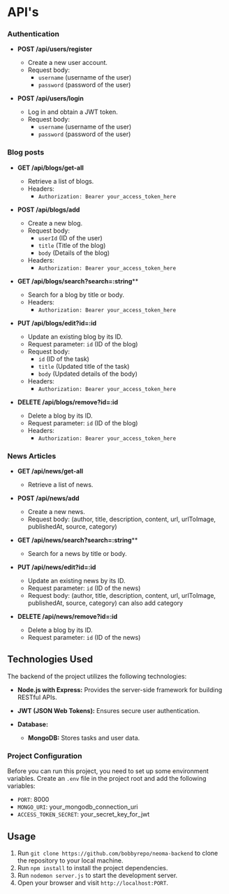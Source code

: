 # API's

### Authentication

- **POST /api/users/register**
  - Create a new user account.
  - Request body:
    - `username` (username of the user)
    - `password` (password of the user)
   
- **POST /api/users/login**
  - Log in and obtain a JWT token.
  - Request body:
    - `username` (username of the user)
    - `password` (password of the user)

### Blog posts

- **GET /api/blogs/get-all**
  - Retrieve a list of blogs.
  - Headers:
    - `Authorization: Bearer your_access_token_here`
  
- **POST /api/blogs/add**
  - Create a new blog.
  - Request body:
    - `userId` (ID of the user)
    - `title` (Title of the blog)
    - `body` (Details of the blog)
  - Headers:
    - `Authorization: Bearer your_access_token_here`
   
- **GET /api/blogs/search?search=:string****
  - Search for a blog by title or body.
  - Headers:
    - `Authorization: Bearer your_access_token_here`
  
- **PUT /api/blogs/edit?id=:id**
  - Update an existing blog by its ID.
  - Request parameter: `id` (ID of the blog)
  - Request body:
    - `id` (ID of the task)
    - `title` (Updated title of the task)
    - `body` (Updated details of the body)
  - Headers:
    - `Authorization: Bearer your_access_token_here`

- **DELETE /api/blogs/remove?id=:id**
  - Delete a blog by its ID.
  - Request parameter: `id` (ID of the blog)
  - Headers:
    - `Authorization: Bearer your_access_token_here`

### News Articles

- **GET /api/news/get-all**
  - Retrieve a list of news.
  
- **POST /api/news/add**
  - Create a new news.
  - Request body:
    (author, title, description, content, url, urlToImage, publishedAt, source, category)
   
- **GET /api/news/search?search=:string****
  - Search for a news by title or body.
  
- **PUT /api/news/edit?id=:id**
  - Update an existing news by its ID.
  - Request parameter: `id` (ID of the news)
  - Request body:
    (author, title, description, content, url, urlToImage, publishedAt, source, category)
    can also add category


- **DELETE /api/news/remove?id=:id**
  - Delete a blog by its ID.
  - Request parameter: `id` (ID of the news)

## Technologies Used

The backend of the project utilizes the following technologies:

- **Node.js with Express:** Provides the server-side framework for building RESTful APIs.

- **JWT (JSON Web Tokens):** Ensures secure user authentication.

- **Database:**
  - **MongoDB:** Stores tasks and user data.
 
### Project Configuration

Before you can run this project, you need to set up some environment variables. Create an `.env` file in the project root and add the following variables:

- `PORT`: 8000
- `MONGO_URI`: your_mongodb_connection_uri
- `ACCESS_TOKEN_SECRET`: your_secret_key_for_jwt

## Usage

1. Run `git clone https://github.com/bobbyrepo/neoma-backend` to clone the repository to your local machine.
2. Run `npm install` to install the project dependencies.
3. Run `nodemon server.js` to start the development server.
4. Open your browser and visit `http://localhost:PORT`.
